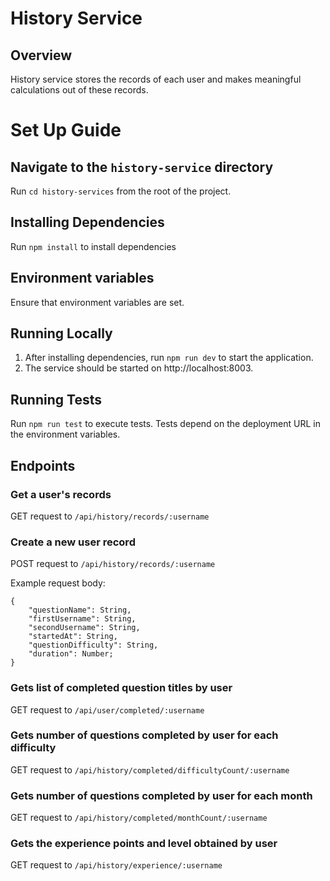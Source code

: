 # History Service

## Overview

History service stores the records of each user and makes meaningful calculations out of these records.

# Set Up Guide

## Navigate to the `history-service` directory

Run `cd history-services` from the root of the project.

## Installing Dependencies

Run `npm install` to install dependencies

## Environment variables

Ensure that environment variables are set.

## Running Locally

1. After installing dependencies, run `npm run dev` to start the application.
2. The service should be started on http://localhost:8003.

## Running Tests

Run `npm run test` to execute tests. Tests depend on the deployment URL in the environment variables.

## Endpoints

### Get a user's records

GET request to `/api/history/records/:username`

### Create a new user record

POST request to `/api/history/records/:username`

Example request body:
```
{
	"questionName": String,
    "firstUsername": String,
    "secondUsername": String,
    "startedAt": String,
    "questionDifficulty": String,
    "duration": Number;
}
```

### Gets list of completed question titles by user

GET request to `/api/user/completed/:username`

### Gets number of questions completed by user for each difficulty

GET request to `/api/history/completed/difficultyCount/:username`

### Gets number of questions completed by user for each month

GET request to `/api/history/completed/monthCount/:username`

### Gets the experience points and level obtained by user

GET request to `/api/history/experience/:username`
